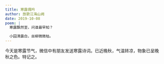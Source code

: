 ```yaml
---
title: 寒露偶吟
author: 放歌江海山阙
date: 2019-10-08
poem: |
  寒露飘然至，问谁最早知？

  小园清露白，丝柳微微枯。
---
```


今天是寒露节气，微信中有朋友发送寒露诗词。已近晚秋，气温转凉，物象已呈晚秋之色。特记之。
